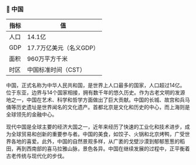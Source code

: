 ### 🍜 中国

| 指标  | 值               |
|-----|-----------------|
| 人口  | 14.1亿           |
| GDP | 17.7万亿美元（名义GDP） |
| 面积  | 960万平方千米        |
| 时区  | 中国标准时间（CST）     |

中国，正式名称为中华人民共和国，是世界上人口最多的国家，人口超过14亿。位于东亚，边界与14个国家相接，拥有数千年的悠久历史。作为古老文明的发源地之一，中国在艺术、科学和哲学方面做出了巨大贡献。中国的长城、故宫和兵马俑等历史遗址是世界闻名的文化遗产。首都北京是文化和历史的中心，而上海则是全球领先的金融中心。

现代中国是全球主要的经济大国之一，近年来经历了快速的工业化和技术进步，成为全球贸易和创新的重要参与者。中国的美食，如饺子、火锅和北京烤鸭，广受世界各地的喜爱。此外，中国的自然景观多样，从广袤的戈壁沙漠到郁郁葱葱的稻田，再到西南部的喜马拉雅山脉，景色各异。中国在继续发展的过程中，正平衡着古老传统与现代化的步伐。
